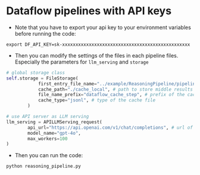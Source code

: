 # Dataflow pipelines with API keys

- Note that you have to export your api key to your environment variables before running the code:
```shell
export DF_API_KEY=sk-xxxxxxxxxxxxxxxxxxxxxxxxxxxxxxxxxxxxxxxxxxxxxxxx
```

- Then you can modify the settings of the files in each pipeline files. Especially the parameters for `llm_serving` and `storage` 
```python
# global storage class
self.storage = FileStorage(
            first_entry_file_name="../example/ReasoningPipeline/pipeline_math_short.json",  # path to the first entry file
            cache_path="./cache_local", # path to store middle results
            file_name_prefix="dataflow_cache_step", # prefix of the cache file name
            cache_type="jsonl", # type of the cache file
        )

# use API server as LLM serving
llm_serving = APILLMServing_request(
        api_url="https://api.openai.com/v1/chat/completions", # url of the API server
        model_name="gpt-4o",
        max_workers=100
)
```

- Then you can run the code:
```shell
python reasoning_pipeline.py
```
